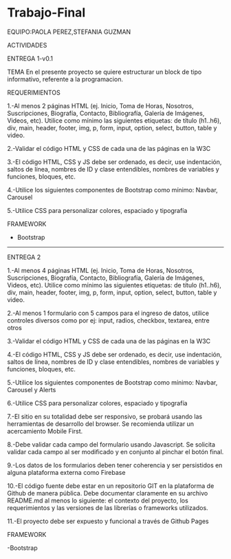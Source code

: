 # Trabajo-Final


EQUIPO:PAOLA PEREZ,STEFANIA GUZMAN

ACTIVIDADES

ENTREGA 1-v0.1

TEMA
En el presente proyecto se quiere estructurar un block de tipo informativo, referente a la programacion.

REQUERIMIENTOS

1.-Al menos 2 páginas HTML (ej. Inicio, Toma de Horas, Nosotros, Suscripciones, Biografía, Contacto, Bibliografía, Galería de Imágenes, Videos, etc). Utilice como mínimo las siguientes etiquetas: de título (h1..h6), div, main, header, footer, img, p, form, input, option, select, button, table y video.

2.-Validar el código HTML y CSS de cada una de las páginas en la W3C

3.-El código HTML, CSS y JS debe ser ordenado, es decir, use indentación, saltos de línea, nombres de ID y clase entendibles, nombres de variables y funciones, bloques, etc.

4.-Utilice los siguientes componentes de Bootstrap como mínimo: Navbar, Carousel

5.-Utilice CSS para personalizar colores, espaciado y tipografía

FRAMEWORK

- Bootstrap

-----------------------------------------------------------------------------------------------------------------------------------------------------------------------
ENTREGA 2

1.-Al menos 4 páginas HTML (ej. Inicio, Toma de Horas, Nosotros, Suscripciones, Biografía, Contacto, Bibliografía, Galería de Imágenes, Videos, etc). 
Utilice como mínimo las siguientes etiquetas: de título (h1..h6), div, main, header, footer, img, p, form, input, option, select, button, table y video.

2.-Al menos 1 formulario con 5 campos para el ingreso de datos, utilice controles diversos como por ej: input, radios, checkbox, textarea, entre otros

3.-Validar el código HTML y CSS de cada una de las páginas en la W3C

4.-El código HTML, CSS y JS debe ser ordenado, es decir, use indentación, saltos de línea, nombres de ID y clase entendibles, nombres de variables y funciones,
bloques, etc.

5.-Utilice los siguientes componentes de Bootstrap como mínimo: Navbar, Carousel y Alerts

6.-Utilice CSS para personalizar colores, espaciado y tipografía

7.-El sitio en su totalidad debe ser responsivo, se probará usando las herramientas de desarrollo del browser. Se recomienda utilizar un acercamiento Mobile First.

8.-Debe validar cada campo del formulario usando Javascript. Se solicita validar cada campo al ser modificado y en conjunto al pinchar el botón final.

9.-Los datos de los formularios deben tener coherencia y ser persistidos en alguna plataforma externa como Firebase

10.-El código fuente debe estar en un repositorio GIT en la plataforma de Github de manera pública. Debe documentar claramente en su archivo README.md al menos lo siguiente: el contexto del proyecto, los requerimientos y las versiones de las librerías o frameworks utilizados.

11.-El proyecto debe ser expuesto y funcional a través de Github Pages

FRAMEWORK

-Bootstrap

